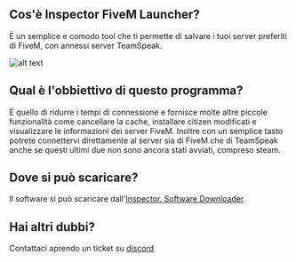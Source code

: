## Cos'è Inspector FiveM Launcher?
È un semplice e comodo tool che ti permette di salvare i tuoi server preferiti di FiveM, con annessi server TeamSpeak.

![alt text](https://cdn.discordapp.com/attachments/944339072594374667/947647514495045682/SPOILER_unknown.png)

## Qual è l'obbiettivo di questo programma?
È quello di ridurre i tempi di connessione e fornisce molte altre piccole funzionalità come cancellare la cache, installare citizen modificati e visualizzare le informazioni dei server FiveM. Inoltre con un semplice tasto potrete connettervi direttamente al server sia di FiveM che di TeamSpeak anche se questi ultimi due non sono ancora stati avviati, compreso steam.

## Dove si può scaricare?
Il software si può scaricare dall'[Inspector. Software Downloader](https://github.com/inspector-development/Inspector.-Software-Downloader).

## Hai altri dubbi?
Contattaci aprendo un ticket su [discord](https://discord.gg/UxsZeYFz7q)
